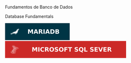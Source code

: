 Fundamentos de Banco de Dados   

Database Fundamentals

![MariaDB](https://raw.githubusercontent.com/jhonny-czk/Portfolio/43960f99ec5f61a0137eb487ed03f48a6495e157/curriculo/img/mariadb.svg)
![MariaDB](https://raw.githubusercontent.com/jhonny-czk/Portfolio/5a97d0102ea760e9c548126a5621e718162b87e1/curriculo/img/sqlServer.svg)
